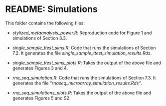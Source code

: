 # README: Simulations

This folder contains the following files:

* *stylized_metaanalysis_power.R*: Reproduction code for Figure 1 and simulations of Section 3.3.

* *single_sample_ttest_sims.R*: Code that runs the simulations of Section 7.2. It generates the file *single_sample_ttest_simulation_results.Rds*.

* *single_sample_ttest_sims_plots.R*: Takes the output of the above file and generates Figures 3 and 4.

* *rna_seq_simulation.R*: Code that runs the simulations of Section 7.3. It generates the file *"rnaseq_microarray_simulation_results.Rds"*.

* *rna_seq_simulations_plots.R*: Takes the output of the above file and generates Figures 5 and S2.
